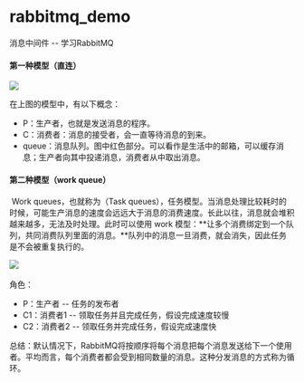 # rabbitmq_demo
消息中间件 -- 学习RabbitMQ

#### 第一种模型（直连）

<img src="https://www.rabbitmq.com/img/tutorials/python-one-overall.png"/>

在上图的模型中，有以下概念：

- P：生产者，也就是发送消息的程序。
- C：消费者：消息的接受者，会一直等待消息的到来。
- queue：消息队列。图中红色部分。可以看作是生活中的邮箱，可以缓存消息；生产者向其中投递消息，消费者从中取出消息。



#### 第二种模型（work queue）

​	Work queues，也就称为（Task queues），任务模型。当消息处理比较耗时的时候，可能生产消息的速度会远远大于消息的消费速度。长此以往，消息就会堆积越来越多，无法及时处理。此时可以使用 work 模型：**让多个消费绑定到一个队列，共同消费队列里面的消息。**队列中的消息一旦消费，就会消失，因此任务是不会被重复执行的。

​	                         <img src="https://www.rabbitmq.com/img/tutorials/python-two.png"  />

角色：

- P：生产者 -- 任务的发布者
- C1：消费者1 -- 领取任务并且完成任务，假设完成速度较慢
- C2：消费者2 -- 领取任务并完成任务，假设完成速度快

总结：默认情况下，RabbitMQ将按顺序将每个消息把每个消息发送给下一个使用者。平均而言，每个消费者都会受到相同数量的消息。这种分发消息的方式称为循环。

